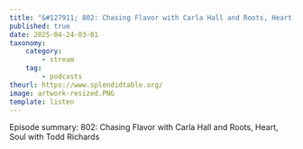 ```yaml
---
title: "&#127911; 802: Chasing Flavor with Carla Hall and Roots, Heart, Soul with Todd Richards"
published: true
date: 2025-04-24-03-01
taxonomy:
    category:
        - stream
    tag:
        - podcasts
theurl: https://www.splendidtable.org/
image: artwork-resized.PNG
template: listen
---
```


Episode summary: 802: Chasing Flavor with Carla Hall and Roots, Heart, Soul with Todd Richards
